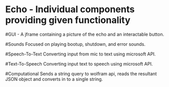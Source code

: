 # Echo - Individual components providing given functionality

#GUI - 
A jframe containing a picture of the echo and an interactable button.

#Sounds
Focused on playing bootup, shutdown, and error sounds.

#Speech-To-Text
Converting input from mic to text using microsoft API.

#Text-To-Speech
Converting input text to speech using microsoft API.

#Computational
Sends a string query to wolfram api, reads the resultant JSON object and converts in to a single string.